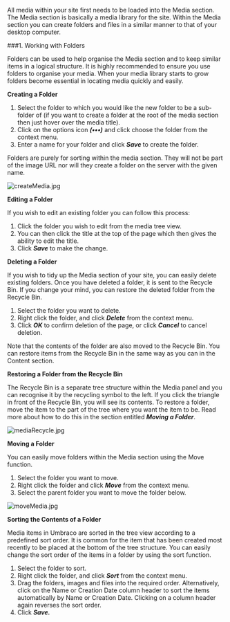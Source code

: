 All media  within your site first needs to be loaded  into the Media section. The Media section is basically  a media  library for the site. Within the Media section you can  create folders  and files in a similar manner to that  of your desktop computer.


###1. Working with Folders

Folders  can  be used  to help organise the Media section and to keep similar items in a logical structure. It is highly recommended to ensure you use  folders  to organise your media.  When your media  library starts to grow folders  become essential in locating  media  quickly and easily.

**Creating  a Folder**

1. 	Select  the folder to which you would like the new folder to be a sub-folder  of (if you want  to create a folder at the root of the media  section then  just hover over the media  title).
2.    Click on the options icon ***(•••)*** and click choose the folder from the context menu.
3.    Enter a name for your folder and click ***Save*** to create the folder.

Folders  are purely for sorting  within the media  section. They will not be part of the image  URL nor will they create a folder on the server  with the given name.

![createMedia.jpg](images/createMedia.jpg)

**Editing a Folder**

If you wish to edit an existing  folder you can  follow this process:

1.    Click the folder you wish to edit from the media  tree view.
2.    You can  then  click the title at the top of the page  which then  gives the ability to edit the title.
3.    Click ***Save*** to make  the change.

**Deleting a Folder**

If you wish to tidy up the Media section of your site, you can  easily delete  existing  folders.  Once you have deleted a folder, it is sent  to the Recycle Bin. If you change your mind, you can  restore the deleted folder from the Recycle Bin.

1.    Select  the folder you want  to delete.
2.    Right click the folder, and click ***Delete*** from the context menu.
3.    Click ***OK*** to confirm  deletion  of the page, or click ***Cancel*** to cancel deletion.

Note that  the contents of the folder are also moved  to the Recycle Bin. You can  restore items from the Recycle Bin in the same way as you can  in the Content section. 

**Restoring a Folder from the Recycle Bin**

The Recycle Bin is a separate tree structure within the Media panel and you can  recognise it by the recycling symbol  to the left. If you click the triangle  in front of the Recycle Bin, you will see  its contents. To restore a folder, move the item to the part of the tree where  you want  the item to be. Read more  about how to do this in the section entitled  ***Moving a Folder***.

![mediaRecycle.jpg](images/mediaRecycle.jpg)

**Moving a Folder**

You can  easily move folders  within the Media section using  the Move function.

1.    Select  the folder you want  to move.
2.    Right click the folder and click ***Move*** from the context menu.
3.    Select  the parent folder you want  to move the folder below.

![moveMedia.jpg](images/moveMedia.jpg)

**Sorting the Contents of a Folder**

Media items in Umbraco are sorted in the tree view according to a predefined sort  order. It is common for
the item that  has  been  created most recently  to be placed  at the bottom of the tree structure. You can  easily change the sort  order of the items in a folder by using  the sort  function.

1.    Select  the folder to sort.
2.    Right click the folder, and click ***Sort*** from the context menu.
3. 	Drag the folders, images and files into the required  order. Alternatively, click on the Name  or Creation Date column  header to sort  the items automatically by Name  or Creation  Date. Clicking on a column header again  reverses the sort  order.
4.    Click ***Save.***